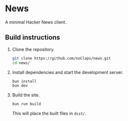 # News

A minimal Hacker News client.

## Build instructions

1. Clone the repository.

   ```sh
   git clone https://github.com/noClaps/news.git
   cd news/
   ```

2. Install dependencies and start the development server.

   ```sh
   bun install
   bun dev
   ```

3. Build the site.

   ```sh
   bun run build
   ```

   This will place the built files in `dist/`.
